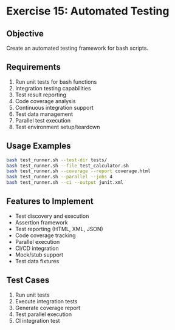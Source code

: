# Exercise 15: Automated Testing

## Objective
Create an automated testing framework for bash scripts.

## Requirements
1. Run unit tests for bash functions
2. Integration testing capabilities
3. Test result reporting
4. Code coverage analysis
5. Continuous integration support
6. Test data management
7. Parallel test execution
8. Test environment setup/teardown

## Usage Examples
```bash
bash test_runner.sh --test-dir tests/
bash test_runner.sh --file test_calculator.sh
bash test_runner.sh --coverage --report coverage.html
bash test_runner.sh --parallel --jobs 4
bash test_runner.sh --ci --output junit.xml
```

## Features to Implement
- Test discovery and execution
- Assertion framework
- Test reporting (HTML, XML, JSON)
- Code coverage tracking
- Parallel execution
- CI/CD integration
- Mock/stub support
- Test data fixtures

## Test Cases
1. Run unit tests
2. Execute integration tests
3. Generate coverage report
4. Test parallel execution
5. CI integration test